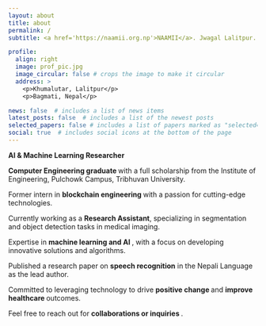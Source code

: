 ```yaml
---
layout: about
title: about
permalink: /
subtitle: <a href='https://naamii.org.np'>NAAMII</a>. Jwagal Lalitpur.

profile:
  align: right
  image: prof_pic.jpg
  image_circular: false # crops the image to make it circular
  address: >
    <p>Khumalutar, Lalitpur</p>
    <p>Bagmati, Nepal</p>

news: false  # includes a list of news items
latest_posts: false  # includes a list of the newest posts
selected_papers: false # includes a list of papers marked as "selected={true}"
social: true  # includes social icons at the bottom of the page
---
```

 
<b>AI & Machine Learning Researcher</b>

<b>Computer Engineering graduate </b> with a full scholarship from the Institute of Engineering, Pulchowk Campus, Tribhuvan University.

Former intern in <b> blockchain engineering </b> with a passion for cutting-edge technologies.

Currently working as a <b>Research Assistant</b>, specializing in segmentation and object detection tasks in medical imaging.

Expertise in <b> machine learning and AI </b>, with a focus on developing innovative solutions and algorithms.

Published a research paper on <b>speech recognition</b>  in the Nepali Language as the lead author.

Committed to leveraging technology to drive <b> positive change </b> and <b> improve healthcare </b> outcomes.

Feel free to reach out for <b> collaborations or inquiries </b>.
